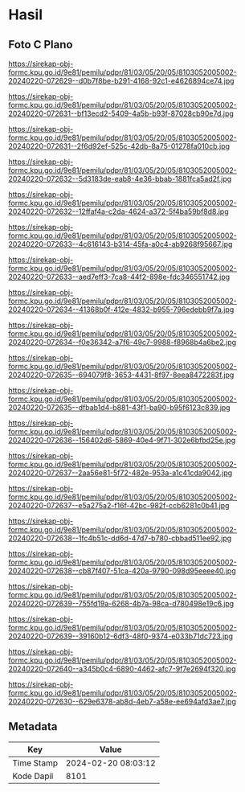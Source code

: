 # Hasil

## Foto C Plano

https://sirekap-obj-formc.kpu.go.id/9e81/pemilu/pdpr/81/03/05/20/05/8103052005002-20240220-072629--d0b7f8be-b291-4168-92c1-e4626894ce74.jpg

https://sirekap-obj-formc.kpu.go.id/9e81/pemilu/pdpr/81/03/05/20/05/8103052005002-20240220-072631--bf13ecd2-5409-4a5b-b93f-87028cb90e7d.jpg

https://sirekap-obj-formc.kpu.go.id/9e81/pemilu/pdpr/81/03/05/20/05/8103052005002-20240220-072631--2f6d92ef-525c-42db-8a75-01278fa010cb.jpg

https://sirekap-obj-formc.kpu.go.id/9e81/pemilu/pdpr/81/03/05/20/05/8103052005002-20240220-072632--5d3183de-eab8-4e36-bbab-1881fca5ad2f.jpg

https://sirekap-obj-formc.kpu.go.id/9e81/pemilu/pdpr/81/03/05/20/05/8103052005002-20240220-072632--12ffaf4a-c2da-4624-a372-5f4ba59bf8d8.jpg

https://sirekap-obj-formc.kpu.go.id/9e81/pemilu/pdpr/81/03/05/20/05/8103052005002-20240220-072633--4c616143-b314-45fa-a0c4-ab9268f95667.jpg

https://sirekap-obj-formc.kpu.go.id/9e81/pemilu/pdpr/81/03/05/20/05/8103052005002-20240220-072633--aed7eff3-7ca8-44f2-898e-fdc346551742.jpg

https://sirekap-obj-formc.kpu.go.id/9e81/pemilu/pdpr/81/03/05/20/05/8103052005002-20240220-072634--41368b0f-412e-4832-b955-796edebb9f7a.jpg

https://sirekap-obj-formc.kpu.go.id/9e81/pemilu/pdpr/81/03/05/20/05/8103052005002-20240220-072634--f0e36342-a7f6-49c7-9988-f8968b4a6be2.jpg

https://sirekap-obj-formc.kpu.go.id/9e81/pemilu/pdpr/81/03/05/20/05/8103052005002-20240220-072635--694079f8-3653-4431-8f97-8eea8472283f.jpg

https://sirekap-obj-formc.kpu.go.id/9e81/pemilu/pdpr/81/03/05/20/05/8103052005002-20240220-072635--dfbab1d4-b881-43f1-ba90-b95f6123c839.jpg

https://sirekap-obj-formc.kpu.go.id/9e81/pemilu/pdpr/81/03/05/20/05/8103052005002-20240220-072636--156402d6-5869-40e4-9f71-302e6bfbd25e.jpg

https://sirekap-obj-formc.kpu.go.id/9e81/pemilu/pdpr/81/03/05/20/05/8103052005002-20240220-072637--2aa56e81-5f72-482e-953a-a1c41cda9042.jpg

https://sirekap-obj-formc.kpu.go.id/9e81/pemilu/pdpr/81/03/05/20/05/8103052005002-20240220-072637--e5a275a2-f16f-42bc-982f-ccb6281c0b41.jpg

https://sirekap-obj-formc.kpu.go.id/9e81/pemilu/pdpr/81/03/05/20/05/8103052005002-20240220-072638--1fc4b51c-dd6d-47d7-b780-cbbad511ee92.jpg

https://sirekap-obj-formc.kpu.go.id/9e81/pemilu/pdpr/81/03/05/20/05/8103052005002-20240220-072638--cb87f407-51ca-420a-9790-098d95eeee40.jpg

https://sirekap-obj-formc.kpu.go.id/9e81/pemilu/pdpr/81/03/05/20/05/8103052005002-20240220-072639--755fd19a-6268-4b7a-98ca-d780498e19c6.jpg

https://sirekap-obj-formc.kpu.go.id/9e81/pemilu/pdpr/81/03/05/20/05/8103052005002-20240220-072639--39160b12-6df3-48f0-9374-e033b71dc723.jpg

https://sirekap-obj-formc.kpu.go.id/9e81/pemilu/pdpr/81/03/05/20/05/8103052005002-20240220-072640--a345b0c4-6890-4462-afc7-9f7e2694f320.jpg

https://sirekap-obj-formc.kpu.go.id/9e81/pemilu/pdpr/81/03/05/20/05/8103052005002-20240220-072630--629e6378-ab8d-4eb7-a58e-ee694afd3ae7.jpg


## Metadata

| Key        | Value               |
| ---------- | ------------------- |
| Time Stamp | 2024-02-20 08:03:12 |
| Kode Dapil | 8101                |




